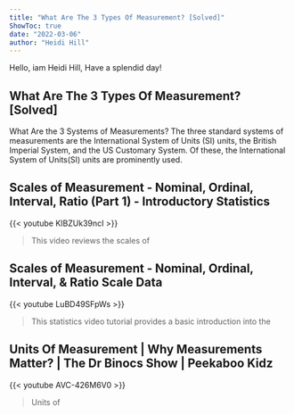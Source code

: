 ```yaml
---
title: "What Are The 3 Types Of Measurement? [Solved]"
ShowToc: true 
date: "2022-03-06"
author: "Heidi Hill" 
---
```


Hello, iam Heidi Hill, Have a splendid day!
## What Are The 3 Types Of Measurement? [Solved]
 What Are the 3 Systems of Measurements? The three standard systems of measurements are the International System of Units (SI) units, the British Imperial System, and the US Customary System. Of these, the International System of Units(SI) units are prominently used.

## Scales of Measurement - Nominal, Ordinal, Interval, Ratio (Part 1) - Introductory Statistics
{{< youtube KIBZUk39ncI >}}
>This video reviews the scales of 

## Scales of Measurement - Nominal, Ordinal, Interval, & Ratio Scale Data
{{< youtube LuBD49SFpWs >}}
>This statistics video tutorial provides a basic introduction into the 

## Units Of Measurement | Why Measurements Matter? | The Dr Binocs Show | Peekaboo Kidz
{{< youtube AVC-426M6V0 >}}
>Units of 

